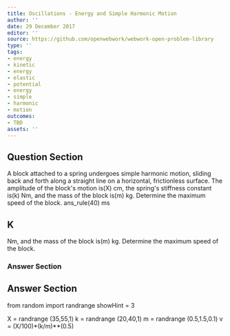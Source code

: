 ```yaml
---
title: Oscillations - Energy and Simple Harmonic Motion
author: ''
date: 29 December 2017
editor: ''
source: https://github.com/openwebwork/webwork-open-problem-library
type: ''
tags:
- energy
- kinetic
- energy
- elastic
- potential
- energy
- simple
- harmonic
- motion
outcomes:
- TBD
assets: ''
---
```


## Question Section 

A block attached to a spring undergoes simple harmonic motion, sliding back and forth along a straight line on a horizontal, frictionless surface. The amplitude of the block's motion is(X) cm, the spring's stiffness constant is(k) Nm, and the mass of the block is(m) kg. Determine the maximum speed of the block.
ans_rule(40) ms
## K
Nm, and the mass of the block is(m) kg. Determine the maximum speed of the block.
### Answer Section


## Answer Section

from random import randrange
showHint = 3

X = randrange (35,55,1)
k = randrange (20,40,1)
m = randrange (0.5,1.5,0.1)
v = (X/100)*(k/m)**(0.5)